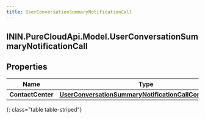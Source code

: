 ```yaml
---
title: UserConversationSummaryNotificationCall
---
```

## ININ.PureCloudApi.Model.UserConversationSummaryNotificationCall

## Properties

|Name | Type | Description | Notes|
|------------ | ------------- | ------------- | -------------|
| **ContactCenter** | [**UserConversationSummaryNotificationCallContactCenter**](UserConversationSummaryNotificationCallContactCenter.html) |  | [optional] |
{: class="table table-striped"}


